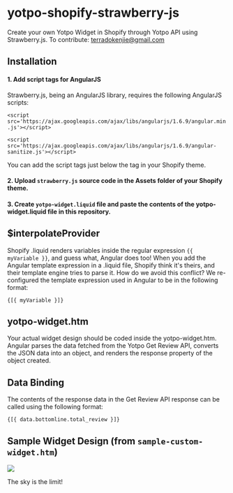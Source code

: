 # yotpo-shopify-strawberry-js
Create your own Yotpo Widget in Shopify through Yotpo API using Strawberry.js. To contribute: terradokenjie@gmail.com

## Installation
#### 1. Add script tags for AngularJS
Strawberry.js, being an AngularJS library, requires the following AngularJS scripts: 

`<script src='https://ajax.googleapis.com/ajax/libs/angularjs/1.6.9/angular.min.js'></script>`

`<script src='https://ajax.googleapis.com/ajax/libs/angularjs/1.6.9/angular-sanitize.js'></script>`

You can add the script tags just below the </head> tag in your Shopify theme. 

#### 2. Upload `strawberry.js` source code in the Assets folder of your Shopify theme. 
#### 3. Create `yotpo-widget.liquid` file and paste the contents of the yotpo-widget.liquid file in this repository.

## $interpolateProvider
Shopify .liquid renders variables inside the regular expression `{{ myVariable }}`, and guess what, Angular does too! When you add the Angular template expression in a .liquid file, Shopify think it's theirs, and their template engine tries to parse it. How do we avoid this conflict? We re-configured the template expression used in Angular to be in the following format: 

`{[{ myVariable }]}`

## yotpo-widget.htm 
Your actual widget design should be coded inside the yotpo-widget.htm. Angular parses the data fetched from the Yotpo Get Review API, converts the JSON data into an object, and renders the response property of the object created. 

## Data Binding 
The contents of the response data in the Get Review API response can be called using the following format: 

`{[{ data.bottomline.total_review }]}`

## Sample Widget Design (from `sample-custom-widget.htm`) 
![](https://cdn.shopify.com/s/files/1/0560/7466/6159/files/review-design.png?v=1622060759)

The sky is the limit!




